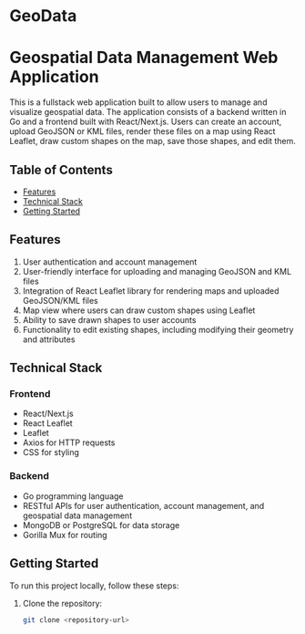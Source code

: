 # GeoData

# Geospatial Data Management Web Application

This is a fullstack web application built to allow users to manage and visualize geospatial data. The application consists of a backend written in Go and a frontend built with React/Next.js. Users can create an account, upload GeoJSON or KML files, render these files on a map using React Leaflet, draw custom shapes on the map, save those shapes, and edit them.

## Table of Contents

- [Features](#features)
- [Technical Stack](#technical-stack)
- [Getting Started](#getting-started)


## Features

1. User authentication and account management
2. User-friendly interface for uploading and managing GeoJSON and KML files
3. Integration of React Leaflet library for rendering maps and uploaded GeoJSON/KML files
4. Map view where users can draw custom shapes using Leaflet
5. Ability to save drawn shapes to user accounts
6. Functionality to edit existing shapes, including modifying their geometry and attributes

## Technical Stack

### Frontend

- React/Next.js
- React Leaflet
- Leaflet
- Axios for HTTP requests
- CSS for styling

### Backend

- Go programming language
- RESTful APIs for user authentication, account management, and geospatial data management
- MongoDB or PostgreSQL for data storage
- Gorilla Mux for routing

## Getting Started

To run this project locally, follow these steps:

1. Clone the repository:

   ```bash
   git clone <repository-url>
